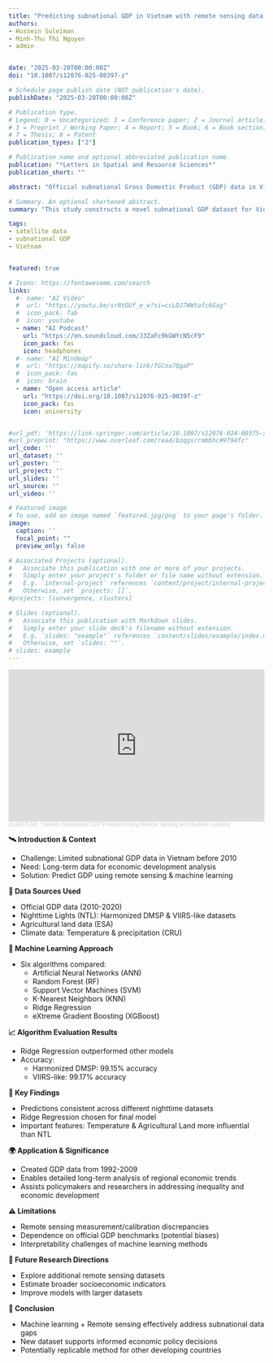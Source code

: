 ```yaml
---
title: "Predicting subnational GDP in Vietnam with remote sensing data: a machine learning approach"
authors:
- Hussein Suleiman
- Minh-Thu Thi Nguyen
- admin


date: "2025-03-20T00:00:00Z"
doi: "10.1007/s12076-025-00397-z"

# Schedule page publish date (NOT publication's date).
publishDate: "2025-03-20T00:00:00Z"

# Publication type.
# Legend: 0 = Uncategorized; 1 = Conference paper; 2 = Journal article;
# 3 = Preprint / Working Paper; 4 = Report; 5 = Book; 6 = Book section;
# 7 = Thesis; 8 = Patent
publication_types: ["2"]

# Publication name and optional abbreviated publication name.
publication: "*Letters in Spatial and Resource Sciences*"
publication_short: ""

abstract: "Official subnational Gross Domestic Product (GDP) data in Vietnam has been available only since 2010, hindering the analysis of long-term dynamics of local development. Based on remote sensing data and machine learning methods, we construct a subnational GDP indicator for the 63 Vietnamese provinces from 1992 to 2009. Specifically, we rely on nighttime lights (NTL), agricultural land, and climate datasets and employ six machine learning algorithms to construct the GDP dataset. We compare the accuracy of several machine learning algorithms and compare the predicted subnational GDP of the best-performing algorithm using two nighttime lights datasets. We show consistent predictions using both datasets, and construct the subnational GDP dataset using the NTL data with the longer temporal coverage. This new dataset allows researchers and policymakers to analyze long-term economic trends at the subnational level in Vietnam, filling a critical gap in historical economic data."

# Summary. An optional shortened abstract.
summary: "This study constructs a novel subnational GDP dataset for Vietnam by integrating nighttime lights, agricultural land, and climate data through machine learning methods"

tags:
- satellite data
- subnational GDP
- Vietnam


featured: true

# Icons: https://fontawesome.com/search
links:
  #- name: "AI Video"
  #  url: "https://youtu.be/srNtOUf_e_w?si=ccLDJ7WWtafc6Gag"
  #  icon_pack: fab
  #  icon: youtube
  - name: "AI Podcast"
    url: "https://on.soundcloud.com/J3ZaFc9kGWYcN5cF9"
    icon_pack: fas
    icon: headphones
  #- name: "AI Mindmap"
  #  url: "https://mapify.so/share-link/fGCoa7QgaP"
  #  icon_pack: fas
  #  icon: brain
  - name: "Open access article"
    url: "https://doi.org/10.1007/s12076-025-00397-z"
    icon_pack: fas
    icon: university


#url_pdf: 'https://link.springer.com/article/10.1007/s12076-024-00375-x'
#url_preprint: "https://www.overleaf.com/read/bzqgsrrmbbhc#9f94fc"
url_code: ''
url_dataset: ''
url_poster: ''
url_project: ''
url_slides: ''
url_source: ''
url_video: ''

# Featured image
# To use, add an image named `featured.jpg/png` to your page's folder.
image:
  caption: ''
  focal_point: ""
  preview_only: false

# Associated Projects (optional).
#   Associate this publication with one or more of your projects.
#   Simply enter your project's folder or file name without extension.
#   E.g. `internal-project` references `content/project/internal-project/index.md`.
#   Otherwise, set `projects: []`.
#projects: [convergence, clusters]

# Slides (optional).
#   Associate this publication with Markdown slides.
#   Simply enter your slide deck's filename without extension.
#   E.g. `slides: "example"` references `content/slides/example/index.md`.
#   Otherwise, set `slides: ""`.
# slides: example
---
```


<iframe width="100%" height="300" scrolling="no" frameborder="no" allow="autoplay" src="https://w.soundcloud.com/player/?url=https%3A//api.soundcloud.com/tracks/2059684160&color=%23ff5500&auto_play=false&hide_related=false&show_comments=true&show_user=true&show_reposts=false&show_teaser=true&visual=true"></iframe><div style="font-size: 10px; color: #cccccc;line-break: anywhere;word-break: normal;overflow: hidden;white-space: nowrap;text-overflow: ellipsis; font-family: Interstate,Lucida Grande,Lucida Sans Unicode,Lucida Sans,Garuda,Verdana,Tahoma,sans-serif;font-weight: 100;"><a href="https://soundcloud.com/user-562952877" title="QuaRCS-lab" target="_blank" style="color: #cccccc; text-decoration: none;">QuaRCS-lab</a> · <a href="https://soundcloud.com/user-562952877/vietnam-subnational-gdp" title="Vietnam Subnational GDP Prediction Using Remote Sensing and Machine Learning" target="_blank" style="color: #cccccc; text-decoration: none;">Vietnam Subnational GDP Prediction Using Remote Sensing and Machine Learning</a></div>



**🛰️ Introduction & Context**
- Challenge: Limited subnational GDP data in Vietnam before 2010
- Need: Long-term data for economic development analysis
- Solution: Predict GDP using remote sensing & machine learning

**🌌 Data Sources Used**
- Official GDP data (2010-2020)
- Nighttime Lights (NTL): Harmonized DMSP & VIIRS-like datasets
- Agricultural land data (ESA)
- Climate data: Temperature & precipitation (CRU)

**🧠 Machine Learning Approach**
- Six algorithms compared:
  - Artificial Neural Networks (ANN)
  - Random Forest (RF)
  - Support Vector Machines (SVM)
  - K-Nearest Neighbors (KNN)
  - Ridge Regression
  - eXtreme Gradient Boosting (XGBoost)

**📈 Algorithm Evaluation Results**
- Ridge Regression outperformed other models
- Accuracy:
  - Harmonized DMSP: 99.15% accuracy
  - VIIRS-like: 99.17% accuracy

**🔦 Key Findings**
- Predictions consistent across different nighttime datasets
- Ridge Regression chosen for final model
- Important features: Temperature & Agricultural Land more influential than NTL

**🌍 Application & Significance**
- Created GDP data from 1992-2009
- Enables detailed long-term analysis of regional economic trends
- Assists policymakers and researchers in addressing inequality and economic development

**⚠️ Limitations**
- Remote sensing measurement/calibration discrepancies
- Dependence on official GDP benchmarks (potential biases)
- Interpretability challenges of machine learning methods

**🚀 Future Research Directions**
- Explore additional remote sensing datasets
- Estimate broader socioeconomic indicators
- Improve models with larger datasets

**🎯 Conclusion**
- Machine learning + Remote sensing effectively address subnational data gaps
- New dataset supports informed economic policy decisions
- Potentially replicable method for other developing countries



